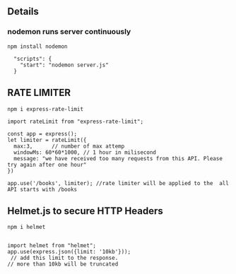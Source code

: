 ## Details

### nodemon runs server continuously

```
npm install nodemon
```

```
  "scripts": {
    "start": "nodemon server.js"
  }
```

## RATE LIMITER

```
npm i express-rate-limit

```

```
import rateLimit from "express-rate-limit";

const app = express();
let limiter = rateLimit({
  max:3,      // number of max attemp
  windowMs: 60*60*1000, // 1 hour in milisecond
  message: "we have received too many requests from this API. Please try again after one hour"
})

app.use('/books', limiter); //rate limiter will be applied to the  all API starts with /books 

```

## Helmet.js to secure HTTP Headers

```
npm i helmet
```
```

import helmet from "helmet";
app.use(express.json({limit: '10kb'}));
 // add this limit to the response.
// more than 10kb will be truncated

```
